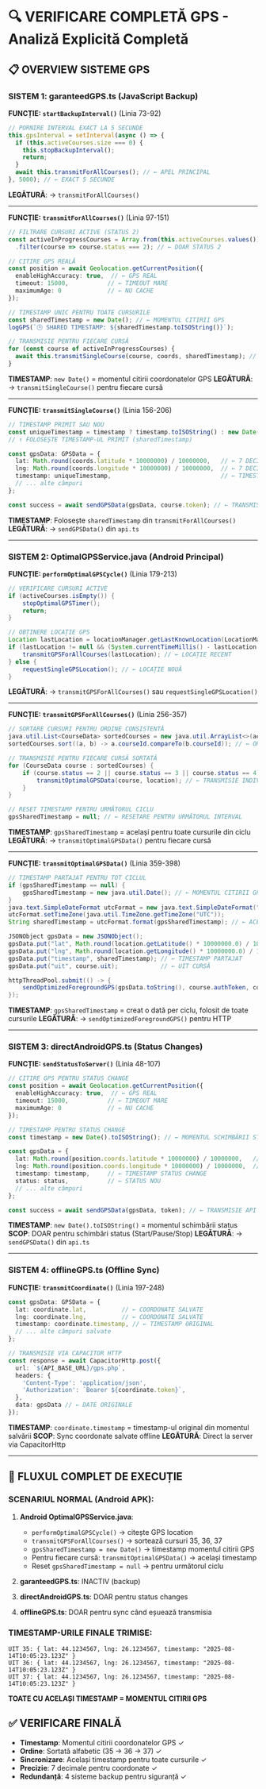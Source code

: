 # 🔍 VERIFICARE COMPLETĂ GPS - Analiză Explicită Completă

## 📋 OVERVIEW SISTEME GPS

### SISTEM 1: **garanteedGPS.ts** (JavaScript Backup)

**FUNCȚIE: `startBackupInterval()`** (Linia 73-92)
```typescript
// PORNIRE INTERVAL EXACT LA 5 SECUNDE
this.gpsInterval = setInterval(async () => {
  if (this.activeCourses.size === 0) {
    this.stopBackupInterval();
    return;
  }
  await this.transmitForAllCourses(); // ← APEL PRINCIPAL
}, 5000); // ← EXACT 5 SECUNDE
```
**LEGĂTURĂ**: → `transmitForAllCourses()`

---

**FUNCȚIE: `transmitForAllCourses()`** (Linia 97-151)
```typescript
// FILTRARE CURSURI ACTIVE (STATUS 2)
const activeInProgressCourses = Array.from(this.activeCourses.values())
  .filter(course => course.status === 2); // ← DOAR STATUS 2

// CITIRE GPS REALĂ
const position = await Geolocation.getCurrentPosition({
  enableHighAccuracy: true,  // ← GPS REAL
  timeout: 15000,           // ← TIMEOUT MARE
  maximumAge: 0             // ← NU CACHE
});

// TIMESTAMP UNIC PENTRU TOATE CURSURILE
const sharedTimestamp = new Date(); // ← MOMENTUL CITIRII GPS
logGPS(`🕒 SHARED TIMESTAMP: ${sharedTimestamp.toISOString()}`);

// TRANSMISIE PENTRU FIECARE CURSĂ
for (const course of activeInProgressCourses) {
  await this.transmitSingleCourse(course, coords, sharedTimestamp); // ← ACELAȘI TIMESTAMP
}
```
**TIMESTAMP**: `new Date()` = momentul citirii coordonatelor GPS
**LEGĂTURĂ**: → `transmitSingleCourse()` pentru fiecare cursă

---

**FUNCȚIE: `transmitSingleCourse()`** (Linia 156-206)
```typescript
// TIMESTAMP PRIMIT SAU NOU
const uniqueTimestamp = timestamp ? timestamp.toISOString() : new Date().toISOString();
// ↑ FOLOSEȘTE TIMESTAMP-UL PRIMIT (sharedTimestamp)

const gpsData: GPSData = {
  lat: Math.round(coords.latitude * 10000000) / 10000000,   // ← 7 DECIMALE
  lng: Math.round(coords.longitude * 10000000) / 10000000,  // ← 7 DECIMALE
  timestamp: uniqueTimestamp,                               // ← TIMESTAMP GPS
  // ... alte câmpuri
};

const success = await sendGPSData(gpsData, course.token); // ← TRANSMISIE API
```
**TIMESTAMP**: Folosește `sharedTimestamp` din `transmitForAllCourses()`
**LEGĂTURĂ**: → `sendGPSData()` din `api.ts`

---

### SISTEM 2: **OptimalGPSService.java** (Android Principal)

**FUNCȚIE: `performOptimalGPSCycle()`** (Linia 179-213)
```java
// VERIFICARE CURSURI ACTIVE
if (activeCourses.isEmpty()) {
    stopOptimalGPSTimer();
    return;
}

// OBȚINERE LOCAȚIE GPS
Location lastLocation = locationManager.getLastKnownLocation(LocationManager.GPS_PROVIDER);
if (lastLocation != null && (System.currentTimeMillis() - lastLocation.getTime()) < 3000) {
    transmitGPSForAllCourses(lastLocation); // ← LOCAȚIE RECENT
} else {
    requestSingleGPSLocation(); // ← LOCAȚIE NOUĂ
}
```
**LEGĂTURĂ**: → `transmitGPSForAllCourses()` sau `requestSingleGPSLocation()`

---

**FUNCȚIE: `transmitGPSForAllCourses()`** (Linia 256-357)
```java
// SORTARE CURSURI PENTRU ORDINE CONSISTENTĂ
java.util.List<CourseData> sortedCourses = new java.util.ArrayList<>(activeCourses.values());
sortedCourses.sort((a, b) -> a.courseId.compareTo(b.courseId)); // ← ORDINE ALFABETICĂ

// TRANSMISIE PENTRU FIECARE CURSĂ SORTATĂ
for (CourseData course : sortedCourses) {
    if (course.status == 2 || course.status == 3 || course.status == 4) { // ← STATUS ACTIV
        transmitOptimalGPSData(course, location); // ← TRANSMISIE INDIVIDUALĂ
    }
}

// RESET TIMESTAMP PENTRU URMĂTORUL CICLU
gpsSharedTimestamp = null; // ← RESETARE PENTRU URMĂTORUL INTERVAL
```
**TIMESTAMP**: `gpsSharedTimestamp` = același pentru toate cursurile din ciclu
**LEGĂTURĂ**: → `transmitOptimalGPSData()` pentru fiecare cursă

---

**FUNCȚIE: `transmitOptimalGPSData()`** (Linia 359-398)
```java
// TIMESTAMP PARTAJAT PENTRU TOT CICLUL
if (gpsSharedTimestamp == null) {
    gpsSharedTimestamp = new java.util.Date(); // ← MOMENTUL CITIRII GPS
}
java.text.SimpleDateFormat utcFormat = new java.text.SimpleDateFormat("yyyy-MM-dd'T'HH:mm:ss.SSS'Z'");
utcFormat.setTimeZone(java.util.TimeZone.getTimeZone("UTC"));
String sharedTimestamp = utcFormat.format(gpsSharedTimestamp); // ← ACELAȘI TIMP

JSONObject gpsData = new JSONObject();
gpsData.put("lat", Math.round(location.getLatitude() * 10000000.0) / 10000000.0);  // ← 7 DECIMALE
gpsData.put("lng", Math.round(location.getLongitude() * 10000000.0) / 10000000.0); // ← 7 DECIMALE
gpsData.put("timestamp", sharedTimestamp); // ← TIMESTAMP PARTAJAT
gpsData.put("uit", course.uit);            // ← UIT CURSĂ

httpThreadPool.submit(() -> {
    sendOptimizedForegroundGPS(gpsData.toString(), course.authToken, course.courseId); // ← HTTP
});
```
**TIMESTAMP**: `gpsSharedTimestamp` = creat o dată per ciclu, folosit de toate cursurile
**LEGĂTURĂ**: → `sendOptimizedForegroundGPS()` pentru HTTP

---

### SISTEM 3: **directAndroidGPS.ts** (Status Changes)

**FUNCȚIE: `sendStatusToServer()`** (Linia 48-107)
```typescript
// CITIRE GPS PENTRU STATUS CHANGE
const position = await Geolocation.getCurrentPosition({
  enableHighAccuracy: true,  // ← GPS REAL
  timeout: 15000,           // ← TIMEOUT MARE
  maximumAge: 0             // ← NU CACHE
});

// TIMESTAMP PENTRU STATUS CHANGE
const timestamp = new Date().toISOString(); // ← MOMENTUL SCHIMBĂRII STATUS

const gpsData = {
  lat: Math.round(position.coords.latitude * 10000000) / 10000000,   // ← 7 DECIMALE
  lng: Math.round(position.coords.longitude * 10000000) / 10000000,  // ← 7 DECIMALE
  timestamp: timestamp,     // ← TIMESTAMP STATUS CHANGE
  status: status,           // ← STATUS NOU
  // ... alte câmpuri
};

const success = await sendGPSData(gpsData, token); // ← TRANSMISIE API
```
**TIMESTAMP**: `new Date().toISOString()` = momentul schimbării status
**SCOP**: DOAR pentru schimbări status (Start/Pause/Stop)
**LEGĂTURĂ**: → `sendGPSData()` din `api.ts`

---

### SISTEM 4: **offlineGPS.ts** (Offline Sync)

**FUNCȚIE: `transmitCoordinate()`** (Linia 197-248)
```typescript
const gpsData: GPSData = {
  lat: coordinate.lat,          // ← COORDONATE SALVATE
  lng: coordinate.lng,          // ← COORDONATE SALVATE
  timestamp: coordinate.timestamp, // ← TIMESTAMP ORIGINAL
  // ... alte câmpuri salvate
};

// TRANSMISIE VIA CAPACITOR HTTP
const response = await CapacitorHttp.post({
  url: `${API_BASE_URL}/gps.php`,
  headers: {
    'Content-Type': 'application/json',
    'Authorization': `Bearer ${coordinate.token}`,
  },
  data: gpsData // ← DATE ORIGINALE
});
```
**TIMESTAMP**: `coordinate.timestamp` = timestamp-ul original din momentul salvării
**SCOP**: Sync coordonate salvate offline
**LEGĂTURĂ**: Direct la server via CapacitorHttp

---

## 🔗 FLUXUL COMPLET DE EXECUȚIE

### SCENARIUL NORMAL (Android APK):

1. **Android OptimalGPSService.java**:
   - `performOptimalGPSCycle()` → citește GPS location
   - `transmitGPSForAllCourses()` → sortează cursuri 35, 36, 37
   - `gpsSharedTimestamp = new Date()` → timestamp momentul citirii GPS
   - Pentru fiecare cursă: `transmitOptimalGPSData()` → același timestamp
   - Reset `gpsSharedTimestamp = null` → pentru următorul ciclu

2. **garanteedGPS.ts**: INACTIV (backup)
3. **directAndroidGPS.ts**: DOAR pentru status changes
4. **offlineGPS.ts**: DOAR pentru sync când eșuează transmisia

### TIMESTAMP-URILE FINALE TRIMISE:

```
UIT 35: { lat: 44.1234567, lng: 26.1234567, timestamp: "2025-08-14T10:05:23.123Z" }
UIT 36: { lat: 44.1234567, lng: 26.1234567, timestamp: "2025-08-14T10:05:23.123Z" }
UIT 37: { lat: 44.1234567, lng: 26.1234567, timestamp: "2025-08-14T10:05:23.123Z" }
```

**TOATE CU ACELAȘI TIMESTAMP = MOMENTUL CITIRII GPS**

## ✅ VERIFICARE FINALĂ

- **Timestamp**: Momentul citirii coordonatelor GPS ✓
- **Ordine**: Sortată alfabetic (35 → 36 → 37) ✓
- **Sincronizare**: Același timestamp pentru toate cursurile ✓
- **Precizie**: 7 decimale pentru coordonate ✓
- **Redundanță**: 4 sisteme backup pentru siguranță ✓